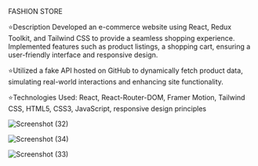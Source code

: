 FASHION STORE

⭐Description Developed an e-commerce website using React, Redux Toolkit, and Tailwind CSS to provide a
seamless shopping experience.  Implemented features such as product listings, a shopping cart, ensuring a
user-friendly interface and responsive design.

⭐Utilized a fake API hosted on GitHub to dynamically fetch product data, simulating real-world interactions
and enhancing site functionality.

⭐Technologies Used: React, React-Router-DOM, Framer Motion, Tailwind CSS, HTML5, CSS3, JavaScript,
responsive design principles


![Screenshot (32)](https://github.com/user-attachments/assets/b13cc7bc-031c-48b0-93ea-0b2c5becdaa2)


![Screenshot (34)](https://github.com/user-attachments/assets/fea3497d-1a2e-4200-96f1-72a07723bb68)


![Screenshot (33)](https://github.com/user-attachments/assets/a33d1ef5-f556-49e4-977c-6ddc8f8f2495)

